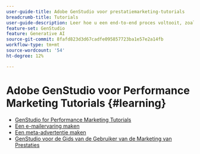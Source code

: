 ```yaml
---
user-guide-title: Adobe GenStudio voor prestatiemarketing-tutorials
breadcrumb-title: Tutorials
user-guide-description: Leer hoe u een end-to-end proces voltooit, zoals het creëren van een e-mailervaring, door GenStudio for Performance Marketing-zelfstudies te volgen.
feature-set: GenStudio
feature: Generative AI
source-git-commit: 8fafd823d3d67cadfe095857723ba1e57e2a14fb
workflow-type: tm+mt
source-wordcount: '54'
ht-degree: 12%

---
```



# Adobe GenStudio voor Performance Marketing Tutorials {#learning}

+ [GenStudio for Performance Marketing Tutorials](tutorials.md)
+ [Een e-mailervaring maken](create-email-experience.md)
+ [Een meta-advertentie maken](create-meta-ad.md)
+ [ GenStudio voor de Gids van de Gebruiker van de Marketing van Prestaties ](https://experienceleague.adobe.com/docs/genstudio/user-guide/home.html)
